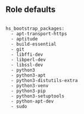 
```{include} ../../../roles/__bootstrap/README.md
```

## Role defaults

```

hs_bootstrap_packages:
  - apt-transport-https
  - aptitude
  - build-essential
  - git
  - libffi-dev
  - libperl-dev
  - libssl-dev
  - python3
  - python3-apt
  - python3-distutils-extra
  - python3-venv
  - python3-pip
  - python3-setuptools
  - python-apt-dev
  - sudo
